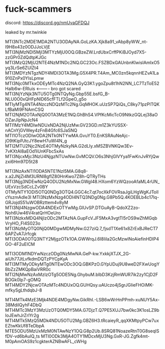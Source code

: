 # fuck-scammers
discord: https://discord.gg/nmUvaGFDQJ

leaked by mr.twinkie

MTI3NTc2MDE1MDA2NTU3ODAyNA.GoLzKA.Xjk8a91_vAbp8yWW_nt-l9H8x43z0ODJJoLVjE
MTI3NjMzNDI5MjI3MTYzMjU0OQ.GBzeZW.LrdUbxCrffPKiBJOyd7X5-zzGPr0ZdQdtpKJGc
MTI3MzQ2MjU2NTE4NzM1NDc2NQ.GC23Oc.FSZBDxGAUnbnKlwislAmIxO5yq3LrSe6ZUlZt4
MTI3MDYzNTgzNDY4MDI3OTA3Mg.G5X4PR.T4Am_MC0zn5kqnnHEZvA1La910ZnPx0YIsLpmw
MTI3Njc0MTkxODEyMTc4NzQ2NA.GyQ3K1.ygoZpu8t1hN2NN_LC7TzToE52HaIb6w-ERIuis <---- bro got scared
MTI3NjYzNjk3NTU5OTg0NTQyNg.Gbp55E.bsfG_B-NLU0O0xQHFpNID65cfFTLf2GpeO_g5o
MTIyMTg4NTA4NzczNDQzMTc2Ng.GqMHOK.uUzSP7QiQs_C8ky71pzPlTQKLfBaMI9FNAmCSQ
MTI2NjM2OTAxNjQ0OTA3MzE1NQ.GhBhS4.VPfKcMicTcO9NtkzGQLej38aOOZarJIpNpJcN4
MTI1MzY4MDIwNDUxNDA2NjUzMw.GV23GD.m1Z3kYUSSX-nACnYjGVWey4zFnB4Gfc6SJaSNQ
MTI1OTczODIwODA2NTk0NTYwMA.GvuYT0.EnKSRAuNeAjc-jO9tKipPJtcJY8ewH7uWl4N_g
MTI2MTU2Njc2NzE4OTMyNzkyNA.G2dLIy.xMSZBVNKQw3Ev-7vKXtAl8aEOd1iUnKFbc5xAs
MTI3NjcxMjc3NzU4NjgzNTUwNw.GvMCQV.O6s3NhjGlVYya1FwKnJvRYjQwzxi6Hm97D5t28

MTI3NzAxNTI1ODA5NTE1NzI5MA.G8q8-x.a2JNjZi4M3URNl8gflZ80HnKwo7Z8h-QTRyTHs
MTI3Njg3NDEwNzQ4ODU2NzMxNw.GWgI48.HXom6YzWQzooAfaML4rUN_UExVzcSdCcLZv0BY
OTMyNTY1ODI5OTQ0NDg3OTQ4.GGC4c7.qt7ocXkFOVRsaJgiLHgWgKJToIlcYszmAdIe3I
MTI3NzMxNzg4ODI4NTQ3NDg0Ng.G8Pb5Q.4KOEBLb4c17Iq-GRJojdS51uWOBRzttem4v8yM
MTI3NjI4NzgwODA4NDExOTYwMg.GlUvSP.DTGuAyB-QdoXZ2zo-Noh6Uw46V4ratQrHOeUro
MTI3NzkxMDQ4NjIzODc2MTAzNA.GupFcV.JF5MxA3vgtTl5rOS9wZhMGqbVryHO_Fl4S023o
MTI3NzMyOTQ0NjQ0MDgwMDMyNw.G27ziQ.7_fjsdT1Xe61x8ZrExBJReCT76APZvA7Jrfcgk
MTI3ODA0OTQ3NTY2MjgzOTk1OA.GWWrqJ.6I8Iila2GcMzwINoAiefinHDIP4GO-4F2uEICM

MTI3ODM1NDYwNzczODg0NzMwNA.GeP-kw.YxkkjXTJX_2G-aiUh77JtLvfkdmDQTzPYCpKyA
MTI3MTMyODkyMTg0NTEwODc3OQ.GBKPzO.GYpUDuj9U8weD2FXwUogYBbZzZMKQpBaiVRR0c
MTI2NjMwNzAxMzIzOTg5ODE5Ng.GhybuM.bIbD3KzjRmWUR7ik2zy1CjD2FBOGk0Ip7-gOMQ
MTI4MDY2NjcwOTAzMTc4NDUxOQ.GUHQsy.uAUczo4jSgrJGIieFHOiMK-mfkySgLthdqbJ-8

MTI4MTk4MzE3Mjk4NDE4MDgyNw.GikRhI.-LSB6wWrHnPPmh-xuNUY5Ax-38MdilQyhF4DbQ
MTI4MTc3MzY3MzUzOTQ0MDY5MA.G7DjzT.Q7PE5XUJ7bw0kc3K1osLZ9bIoJEwhJrZrlYr2g
MTI4MTk5MzQ5MDk4NDU5OTU2Mg.GBZ6H3.tRcaieyR_qqXKMtpyPCw7uxEZtwKkUf8TeDbpA
MTE5ODU5MzUxMzM0NTAwNzY1OQ.G8p2Ub.8SRQ81NoazeRtnT0G8seqlSfDV-vd6bAulQ_ts
MTI0ODk3MjA4OTY1MDcxMjU3Ng.GxR-JG.Zgfk4mt-M0pAmOAS9z1cgkterAZNBwAFL_cWHg

